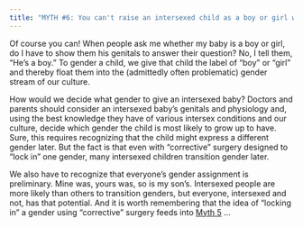 ```yaml
---
title: "MYTH #6: You can't raise an intersexed child as a boy or girl without surgery."
---
```


<p>Of course you can! When people ask me whether my baby is a boy or girl, do I have to show them his genitals to answer their question? No, I tell them, &#8220;He&#8217;s a boy.&#8221; To gender a child, we give that child the label of &#8220;boy&#8221; or &#8220;girl&#8221; and thereby float them into the (admittedly often problematic) gender stream of our culture.  </p>

<p>How would we decide what gender to give an intersexed baby? Doctors and parents should consider an intersexed baby&#8217;s genitals and physiology and, using the best knowledge they have of various intersex conditions and our culture, decide which gender the child is most likely to grow up to have. Sure, this requires recognizing that the child might express a different gender later. But the fact is that even with &#8220;corrective&#8221; surgery designed to &#8220;lock in&#8221; one gender, many intersexed children transition gender later.  </p>

<p>We also have to recognize that everyone&#8217;s gender assignment is preliminary. Mine was, yours was, so is my son&#8217;s. Intersexed people are more likely than others to transition genders, but everyone, intersexed and not, has that potential. And it is worth remembering that the idea of &#8220;locking in&#8221; a gender using &#8220;corrective&#8221; surgery feeds into <a href="/faq/ten_myths/surgery">Myth 5</a> &#8230;</p>